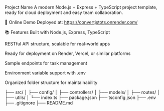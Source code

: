 Project Name
A modern Node.js + Express + TypeScript project template, ready for cloud deployment and easy team collaboration.

🚀 Online Demo
Deployed at:
https://convertjstots.onrender.com/

📚 Features
Built with Node.js, Express, TypeScript

RESTful API structure, scalable for real-world apps

Ready for deployment on Render, Vercel, or similar platforms

Sample endpoints for task management

Environment variable support with .env

Organized folder structure for maintainability

├── src/
│   ├── config/
│   ├── controllers/
│   ├── models/
│   ├── routes/
│   ├── utils/
│   └── index.ts
├── package.json
├── tsconfig.json
├── .env
├── .gitignore
├── README.md
